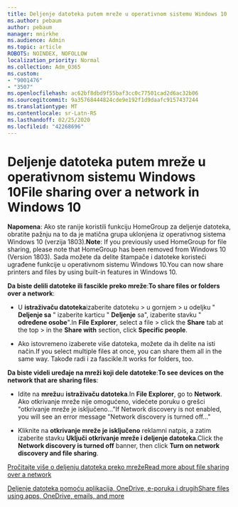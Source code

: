 ```yaml
---
title: Deljenje datoteka putem mreže u operativnom sistemu Windows 10
ms.author: pebaum
author: pebaum
manager: mnirkhe
ms.audience: Admin
ms.topic: article
ROBOTS: NOINDEX, NOFOLLOW
localization_priority: Normal
ms.collection: Adm_O365
ms.custom:
- "9001476"
- "3507"
ms.openlocfilehash: ac62bf8dbd9f55baf3cc0c77501cad2d6ac32b06
ms.sourcegitcommit: 9a35768444824cde9e192f1d9daafc9157437244
ms.translationtype: MT
ms.contentlocale: sr-Latn-RS
ms.lasthandoff: 02/25/2020
ms.locfileid: "42268696"
---
```

# <a name="file-sharing-over-a-network-in-windows-10"></a><span data-ttu-id="a84d5-102">Deljenje datoteka putem mreže u operativnom sistemu Windows 10</span><span class="sxs-lookup"><span data-stu-id="a84d5-102">File sharing over a network in Windows 10</span></span>

<span data-ttu-id="a84d5-103">**Napomena**: Ako ste ranije koristili funkciju HomeGroup za deljenje datoteka, obratite pažnju na to da je matična grupa uklonjena iz operativnog sistema Windows 10 (verzija 1803).</span><span class="sxs-lookup"><span data-stu-id="a84d5-103">**Note**: If you previously used HomeGroup for file sharing, please note that HomeGroup has been removed from Windows 10 (Version 1803).</span></span> <span data-ttu-id="a84d5-104">Sada možete da delite štampače i datoteke koristeći ugrađene funkcije u operativnom sistemu Windows 10.</span><span class="sxs-lookup"><span data-stu-id="a84d5-104">You can now share printers and files by using built-in features in Windows 10.</span></span>

<span data-ttu-id="a84d5-105">**Da biste delili datoteke ili fascikle preko mreže**:</span><span class="sxs-lookup"><span data-stu-id="a84d5-105">**To share files or folders over a network**:</span></span>

- <span data-ttu-id="a84d5-106">U **istraživaču datoteka**izaberite datoteku > u gornjem > u odeljku " **Deljenje sa** " izaberite karticu " **Deljenje** sa", izaberite stavku " **određene osobe**".</span><span class="sxs-lookup"><span data-stu-id="a84d5-106">In **File Explorer**, select a file > click the **Share** tab at the top > in the **Share with** section, click **Specific people**.</span></span>
          
- <span data-ttu-id="a84d5-107">Ako istovremeno izaberete više datoteka, možete da ih delite na isti način.</span><span class="sxs-lookup"><span data-stu-id="a84d5-107">If you select multiple files at once, you can share them all in the same way.</span></span> <span data-ttu-id="a84d5-108">Takođe radi i za fascikle.</span><span class="sxs-lookup"><span data-stu-id="a84d5-108">It works for folders, too.</span></span>

<span data-ttu-id="a84d5-109">**Da biste videli uređaje na mreži koji dele datoteke**:</span><span class="sxs-lookup"><span data-stu-id="a84d5-109">**To see devices on the network that are sharing files**:</span></span>

- <span data-ttu-id="a84d5-110">Idite na **mrežu**u **istraživaču datoteka**.</span><span class="sxs-lookup"><span data-stu-id="a84d5-110">In **File Explorer**, go to **Network**.</span></span> <span data-ttu-id="a84d5-111">Ako otkrivanje mreže nije omogućeno, videćete poruku o grešci "otkrivanje mreže je isključeno..."</span><span class="sxs-lookup"><span data-stu-id="a84d5-111">If Network discovery is not enabled, you will see an error message "Network discovery is turned off..."</span></span>

- <span data-ttu-id="a84d5-112">Kliknite na **otkrivanje mreže je isključeno** reklamni natpis, a zatim izaberite stavku **Uključi otkrivanje mreže i deljenje datoteka**.</span><span class="sxs-lookup"><span data-stu-id="a84d5-112">Click the **Network discovery is turned off** banner, then click **Turn on network discovery and file sharing**.</span></span> 
          

[<span data-ttu-id="a84d5-113">Pročitajte više o deljenju datoteka preko mreže</span><span class="sxs-lookup"><span data-stu-id="a84d5-113">Read more about file sharing over a network</span></span>](https://support.microsoft.com/help/4092694/windows-10-file-sharing-over-a-network)

[<span data-ttu-id="a84d5-114">Deljenje datoteka pomoću aplikacija, OneDrive, e-poruka i drugih</span><span class="sxs-lookup"><span data-stu-id="a84d5-114">Share files using apps, OneDrive, emails, and more</span></span>](https://support.microsoft.com/help/4027674/windows-10-share-files-in-file-explorer)
